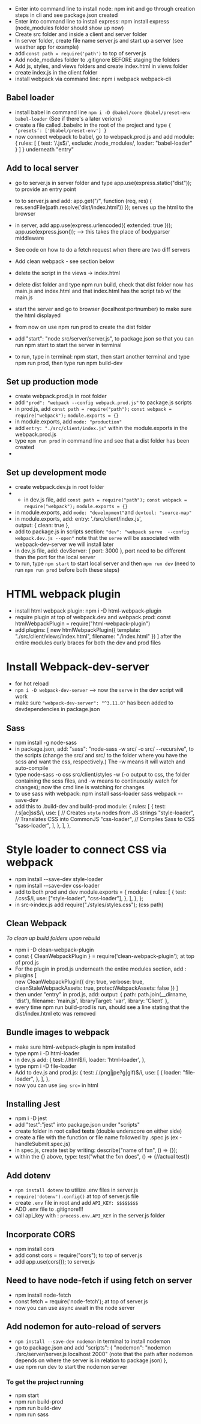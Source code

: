 - Enter into command line to install node: npm init and go through creation steps in cli and see package.json created
- Enter into command line to install express: npm install express (node_modules folder should show up now)
- Create src folder and inside a client and server folder 
- In server folder, create file name server.js and start up a server (see weather app for example)
- add `const path = require('path')` to top of server.js
- Add node_modules folder to .gitignore BEFORE staging the folders 
- Add js, styles, and views folders and create index.html in views folder 
- create index.js in the client folder
- install webpack via command line: npm i webpack webpack-cli 

## Babel loader
- install babel in command line `npm i -D @babel/core @babel/preset-env babel-loader` (See if there's a later verions) 
- create a file called .babelrc in the root of the project and type `{ ‘presets’: ['@babel/preset-env'] }` 
- now connect webpack to babel, go to webpack.prod.js and add 
       module: {
            rules: [
                    {
                test: '/\.js$/',
                exclude: /node_modules/,
                loader: "babel-loader"
                    }
            ]
    }   underneath "entry" 

## Add to local server
- go to server.js in server folder and type app.use(express.static("dist")); to provide an entry point 
- to to server.js and add: app.get("/", function (req, res) {
  res.sendFile(path.resolve('dist/index.html'))
  });   serves up the html to the browser 
- in server, add app.use(express.urlencoded({ extended: true }));
app.use(express.json());  --> this takes the place of bodyparser middleware
- See code on how to do a fetch request when there are two diff servers

- Add clean webpack - see section below

- delete the script in the views -> index.html 
- delete dist folder and type npm run build, check that dist folder now has main.js and index.html and that index.html has the script tab w/ the main.js
- start the server and go to browser (localhost:portnumber) to make sure the html displayed

- from now on use npm run prod to create the dist folder
- add "start": "node src/server/server.js", to package.json so that you can run npm start to start the server in terminal
- to run, type in terminal: npm start, then start another terminal and type npm run prod, then type run npm build-dev

## Set up production mode 
- create webpack.prod.js in root folder 
- add `"prod": "webpack --config webpack.prod.js"` to package.js scripts
- in prod.js, add `const path = require("path");` `const webpack = require("webpack");`
`module.exports = {}` 
- in module.exports, add `mode: "production"`
- add `entry: "./src/client/index.js"` within the module.exports in the webpack.prod.js
- type `npm run prod` in command line and see that a dist folder has been created 
- 

## Set up development mode
- create webpack.dev.js in root folder 
- - in dev.js file, add `const path = require("path");` `const webpack = require("webpack");`
`module.exports = {}` 
- in module.exports, add `mode: "development"`and `devtool: "source-map"` 
- in module.exports, add: entry: './src/client/index.js',  
  output: {
    clean: true
  },
- add to package.js in scripts section: `"dev": "webpack serve  --config webpack.dev.js --open"` note that the `serve` will be associated with webpack-dev-server we will install later
- in dev.js file, add: devServer: {
    port: 3000
  },    port need to be different than the port for the local server
- to run, type `npm start` to start local server and then `npm run dev` (need to run `npm run prod` before both these steps)

# HTML webpack plugin 
- install html webpack plugin: npm i -D html-webpack-plugin
- require plugin at top of webpack.dev and webpack.prod: const htmlWebpackPlugin = require("html-webpack-plugin")
- add 
plugins: [
      new htmlWebpackPlugin({
        template: "./src/client/views/index.html",
        filename: "./index.html"
      })
  ]   after the entire modules curly braces for both the dev and prod files

# Install Webpack-dev-server 
- for hot reload 
- `npm i -D webpack-dev-server`  --> now the `serve` in the dev script will work
- make sure `"webpack-dev-server": "^3.11.0"` has been added to devdependencies in package.json

## Sass 
- npm install -g node-sass 
- in package.json, add: "sass": "node-sass -w src/ -o src/ --recursive",   to the scripts (change the src/ and src/ to the folder where you have the scss and want the css, respectively.) The -w means it will watch and auto-compile
- type node-sass -o css src/client/styles -w  (-o output to css, the folder containing the scss files, and -w means to continuously watch for changes); now the cmd line is watching for changes
- to use sass with webpack: npm install sass-loader sass webpack --save-dev
- add this to .build-dev and build-prod 
module: {
    rules: [
      {
        test: /\.s[ac]ss$/i,
        use: [
          // Creates `style` nodes from JS strings
          "style-loader",
          // Translates CSS into CommonJS
          "css-loader",
          // Compiles Sass to CSS
          "sass-loader",
        ],
      },
    ],
  },

# Style loader to connect CSS via webpack 
- npm install --save-dev style-loader
- npm install --save-dev css-loader
- add to both prod and dev module.exports = {
  module: {
    rules: [
      {
        test: /\.css$/i,
        use: ["style-loader", "css-loader"],
      },
    ],
  },
};
- in src->index.js add require("./styles/styles.css"); (css path)

## Clean Webpack 
_To clean up build folders upon rebuild_
- npm i -D clean-webpack-plugin
- const { CleanWebpackPlugin } = require('clean-webpack-plugin'); at top of prod.js
- For the plugin in prod.js underneath the entire modules section, add : 
- plugins [  
        new CleanWebpackPlugin({
                dry: true,
                verbose: true,
                cleanStaleWebpackAssets: true,
                protectWebpackAssets: false
        })
  ]
- then under "entry" in prod.js, add: output: {
    path: path.join(__dirname, 'dist'),
    filename: 'main.js',
    libraryTarget: 'var',
    library: 'Client'
},
- every time npm run build-prod is run, should see a line stating that the dist/index.html etc was removed

## Bundle images to webpack 
- make sure html-webpack-plugin is npm installed 
- type npm i -D html-loader 
- in dev.js add: 
    {
        test: /\.html$/i,
        loader: 'html-loader',
      },
- type npm i -D file-loader
- Add to dev.js and prod.js: 
        {
          test: /\.(png|jpe?g|gif)$/i,
          use: [
            {
              loader: "file-loader",
            },
          ],
        },
- now you can use ```img src=``` in html

## Installing Jest 
- npm i -D jest 
- add "test":"jest" into package.json under "scripts"
- create folder in root called __tests__ (double underscore on either side)
- create a file with the function or file name followed by .spec.js (ex - handleSubmit.spec.js)
- in spec.js, create test by writing: 
describe("name of fxn", () => {}); 
- within the {} above, type: 
test("what the fxn does", () => {//actual test}) 

## Add dotenv
- `npm install dotenv` to utilize .env files in server.js
- `require('dotenv').config()` at top of server.js file
- create `.env` file in root and add `API_KEY: $$$$$$$$`
- ADD .env file to .gitignore!!!
- call api_key with : `process.env.API_KEY` in the server.js folder

## Incorporate CORS
- npm install cors
- add const cors = require("cors"); to top of server.js
- add app.use(cors()); to server.js

## Need to have node-fetch if using fetch on server
- npm install node-fetch
- const fetch = require('node-fetch'); at top of server.js
- now you can use async await in the node server

## Add nodemon for auto-reload of servers
- `npm install --save-dev nodemon` in terminal to install nodemon
- go to package.json and add 
"scripts": {
    "nodemon": "nodemon ./src/server/server.js localhost 2000" (note that the path after nodemon depends on where the server is in relation to package.json)
  },
- use npm run dev to start the nodemon server

### To get the project running 
- npm start 
- npm run build-prod
- npm run build-dev 
- npm run sass